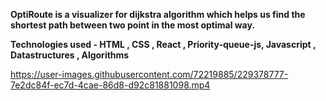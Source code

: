 **OptiRoute is a visualizer for dijkstra algorithm which helps us find the shortest path between two point in the most optimal way.**

**Technologies used -   HTML , CSS , React , Priority-queue-js, Javascript , Datastructures , Algorithms**


https://user-images.githubusercontent.com/72219885/229378777-7e2dc84f-ec7d-4cae-86d8-d92c81881098.mp4

